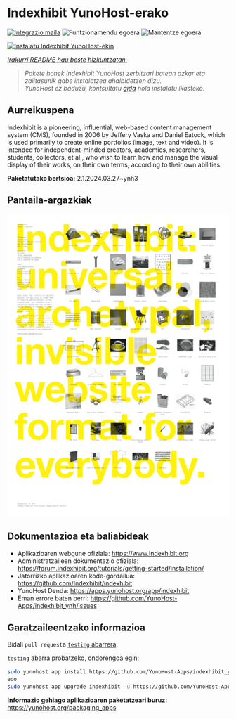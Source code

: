 <!--
Ohart ongi: README hau automatikoki sortu da <https://github.com/YunoHost/apps/tree/master/tools/readme_generator>ri esker
EZ editatu eskuz.
-->

# Indexhibit YunoHost-erako

[![Integrazio maila](https://apps.yunohost.org/badge/integration/indexhibit)](https://ci-apps.yunohost.org/ci/apps/indexhibit/)
![Funtzionamendu egoera](https://apps.yunohost.org/badge/state/indexhibit)
![Mantentze egoera](https://apps.yunohost.org/badge/maintained/indexhibit)

[![Instalatu Indexhibit YunoHost-ekin](https://install-app.yunohost.org/install-with-yunohost.svg)](https://install-app.yunohost.org/?app=indexhibit)

*[Irakurri README hau beste hizkuntzatan.](./ALL_README.md)*

> *Pakete honek Indexhibit YunoHost zerbitzari batean azkar eta zailtasunik gabe instalatzea ahalbidetzen dizu.*  
> *YunoHost ez baduzu, kontsultatu [gida](https://yunohost.org/install) nola instalatu ikasteko.*

## Aurreikuspena

Indexhibit is a pioneering, influential, web-based content management system (CMS), founded in 2006 by Jeffery Vaska and Daniel Eatock, which is used primarily to create online portfolios (image, text and video).
It is intended for independent-minded creators, academics, researchers, students, collectors, et al., who wish to learn how and manage the visual display of their works, on their own terms, according to their own abilities.


**Paketatutako bertsioa:** 2.1.2024.03.27~ynh3

## Pantaila-argazkiak

![Indexhibit(r)en pantaila-argazkia](./doc/screenshots/146_indexhibit.png)

## Dokumentazioa eta baliabideak

- Aplikazioaren webgune ofiziala: <https://www.indexhibit.org>
- Administratzaileen dokumentazio ofiziala: <https://forum.indexhibit.org/tutorials/getting-started/installation/>
- Jatorrizko aplikazioaren kode-gordailua: <https://github.com/Indexhibit/indexhibit>
- YunoHost Denda: <https://apps.yunohost.org/app/indexhibit>
- Eman errore baten berri: <https://github.com/YunoHost-Apps/indexhibit_ynh/issues>

## Garatzaileentzako informazioa

Bidali `pull request`a [`testing` abarrera](https://github.com/YunoHost-Apps/indexhibit_ynh/tree/testing).

`testing` abarra probatzeko, ondorengoa egin:

```bash
sudo yunohost app install https://github.com/YunoHost-Apps/indexhibit_ynh/tree/testing --debug
edo
sudo yunohost app upgrade indexhibit -u https://github.com/YunoHost-Apps/indexhibit_ynh/tree/testing --debug
```

**Informazio gehiago aplikazioaren paketatzeari buruz:** <https://yunohost.org/packaging_apps>
